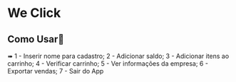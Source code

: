 # We Click

## Como Usar📜
➠ 1 - Inserir nome para cadastro; 2 - Adicionar saldo; 3 - Adicionar itens ao carrinho; 4 - Verificar carrinho; 5 - Ver informações da empresa; 6 - Exportar vendas; 7 - Sair do App
